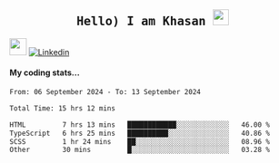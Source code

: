 <h2 align='center'><samp><strong>Hello) I am Khasan <img src="https://media.giphy.com/media/hvRJCLFzcasrR4ia7z/giphy.gif" width="28px" height="28px"></strong></samp></h2>

<img src="https://media.giphy.com/media/WUlplcMpOCEmTGBtBW/giphy.gif" width="30"> [![Linkedin](https://img.shields.io/badge/LinkedIn-Khasan%20Rashidov-blue?logo=Linkedin&logoColor=blue&labelColor=black&style=flat-square)](https://www.linkedin.com/in/khasanr)  

#### My coding stats...
<!--START_SECTION:waka-->

```txt
From: 06 September 2024 - To: 13 September 2024

Total Time: 15 hrs 12 mins

HTML         7 hrs 13 mins   ████████████░░░░░░░░░░░░░   46.00 %
TypeScript   6 hrs 25 mins   ██████████░░░░░░░░░░░░░░░   40.86 %
SCSS         1 hr 24 mins    ██░░░░░░░░░░░░░░░░░░░░░░░   08.96 %
Other        30 mins         █░░░░░░░░░░░░░░░░░░░░░░░░   03.28 %
```

<!--END_SECTION:waka-->

<!---
khasanrashidov/khasanrashidov is a ✨ special ✨ repository because its `README.md` (this file) appears on your GitHub profile.
You can click the Preview link to take a look at your changes.
--->

